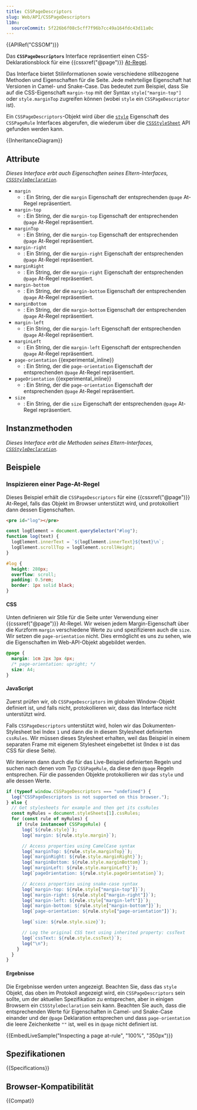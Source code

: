 ```yaml
---
title: CSSPageDescriptors
slug: Web/API/CSSPageDescriptors
l10n:
  sourceCommit: 5f226b6f08c5cff7f96b7cc49a164fdc43d11a0c
---
```


{{APIRef("CSSOM")}}

Das **`CSSPageDescriptors`** Interface repräsentiert einen CSS-Deklarationsblock für eine {{cssxref("@page")}} [At-Regel](/de/docs/Web/CSS/CSS_syntax/At-rule).

Das Interface bietet Stilinformationen sowie verschiedene stilbezogene Methoden und Eigenschaften für die Seite. Jede mehrteilige Eigenschaft hat Versionen in Camel- und Snake-Case. Das bedeutet zum Beispiel, dass Sie auf die CSS-Eigenschaft `margin-top` mit der Syntax `style["margin-top"]` oder `style.marginTop` zugreifen können (wobei `style` ein `CSSPageDescriptor` ist).

Ein `CSSPageDescriptors`-Objekt wird über die [`style`](/de/docs/Web/API/CSSPageRule/style) Eigenschaft des `CSSPageRule` Interfaces abgerufen, die wiederum über die [`CSSStyleSheet`](/de/docs/Web/API/CSSStyleSheet) API gefunden werden kann.

{{InheritanceDiagram}}

## Attribute

_Dieses Interface erbt auch Eigenschaften seines Eltern-Interfaces, [`CSSStyleDeclaration`](/de/docs/Web/API/CSSStyleDeclaration)._

- `margin`
  - : Ein String, der die `margin` Eigenschaft der entsprechenden `@page` At-Regel repräsentiert.
- `margin-top`
  - : Ein String, der die `margin-top` Eigenschaft der entsprechenden `@page` At-Regel repräsentiert.
- `marginTop`
  - : Ein String, der die `margin-top` Eigenschaft der entsprechenden `@page` At-Regel repräsentiert.
- `margin-right`
  - : Ein String, der die `margin-right` Eigenschaft der entsprechenden `@page` At-Regel repräsentiert.
- `marginRight`
  - : Ein String, der die `margin-right` Eigenschaft der entsprechenden `@page` At-Regel repräsentiert.
- `margin-bottom`
  - : Ein String, der die `margin-bottom` Eigenschaft der entsprechenden `@page` At-Regel repräsentiert.
- `marginBottom`
  - : Ein String, der die `margin-bottom` Eigenschaft der entsprechenden `@page` At-Regel repräsentiert.
- `margin-left`
  - : Ein String, der die `margin-left` Eigenschaft der entsprechenden `@page` At-Regel repräsentiert.
- `marginLeft`
  - : Ein String, der die `margin-left` Eigenschaft der entsprechenden `@page` At-Regel repräsentiert.
- `page-orientation` {{experimental_inline}}
  - : Ein String, der die `page-orientation` Eigenschaft der entsprechenden `@page` At-Regel repräsentiert.
- `pageOrientation` {{experimental_inline}}
  - : Ein String, der die `page-orientation` Eigenschaft der entsprechenden `@page` At-Regel repräsentiert.
- `size`
  - : Ein String, der die `size` Eigenschaft der entsprechenden `@page` At-Regel repräsentiert.

## Instanzmethoden

_Dieses Interface erbt die Methoden seines Eltern-Interfaces, [`CSSStyleDeclaration`](/de/docs/Web/API/CSSStyleDeclaration)._

## Beispiele

### Inspizieren einer Page-At-Regel

Dieses Beispiel erhält die `CSSPageDescriptors` für eine {{cssxref("@page")}} At-Regel, falls das Objekt im Browser unterstützt wird, und protokolliert dann dessen Eigenschaften.

```html hidden
<pre id="log"></pre>
```

```js hidden
const logElement = document.querySelector("#log");
function log(text) {
  logElement.innerText = `${logElement.innerText}${text}\n`;
  logElement.scrollTop = logElement.scrollHeight;
}
```

```css hidden
#log {
  height: 280px;
  overflow: scroll;
  padding: 0.5rem;
  border: 1px solid black;
}
```

#### CSS

Unten definieren wir Stile für die Seite unter Verwendung einer {{cssxref("@page")}} At-Regel. Wir weisen jedem Margin-Eigenschaft über die Kurzform `margin` verschiedene Werte zu und spezifizieren auch die `size`. Wir setzen die `page-orientation` nicht. Dies ermöglicht es uns zu sehen, wie die Eigenschaften im Web-API-Objekt abgebildet werden.

```css
@page {
  margin: 1cm 2px 3px 4px;
  /* page-orientation: upright; */
  size: A4;
}
```

#### JavaScript

Zuerst prüfen wir, ob `CSSPageDescriptors` im globalen Window-Objekt definiert ist, und falls nicht, protokollieren wir, dass das Interface nicht unterstützt wird.

Falls `CSSPageDescriptors` unterstützt wird, holen wir das Dokumenten-Stylesheet bei Index `1` und dann die in diesem Stylesheet definierten `cssRules`. Wir müssen dieses Stylesheet erhalten, weil das Beispiel in einem separaten Frame mit eigenem Stylesheet eingebettet ist (Index `0` ist das CSS für diese Seite).

Wir iterieren dann durch die für das Live-Beispiel definierten Regeln und suchen nach denen vom Typ `CSSPageRule`, da diese den `@page` Regeln entsprechen. Für die passenden Objekte protokollieren wir das `style` und alle dessen Werte.

```js
if (typeof window.CSSPageDescriptors === "undefined") {
  log("CSSPageDescriptors is not supported on this browser.");
} else {
  // Get stylesheets for example and then get its cssRules
  const myRules = document.styleSheets[1].cssRules;
  for (const rule of myRules) {
    if (rule instanceof CSSPageRule) {
      log(`${rule.style}`);
      log(`margin: ${rule.style.margin}`);

      // Access properties using CamelCase syntax
      log(`marginTop: ${rule.style.marginTop}`);
      log(`marginRight: ${rule.style.marginRight}`);
      log(`marginBottom: ${rule.style.marginBottom}`);
      log(`marginLeft: ${rule.style.marginLeft}`);
      log(`pageOrientation: ${rule.style.pageOrientation}`);

      // Access properties using snake-case syntax
      log(`margin-top: ${rule.style["margin-top"]}`);
      log(`margin-right: ${rule.style["margin-right"]}`);
      log(`margin-left: ${rule.style["margin-left"]}`);
      log(`margin-bottom: ${rule.style["margin-bottom"]}`);
      log(`page-orientation: ${rule.style["page-orientation"]}`);

      log(`size: ${rule.style.size}`);

      // Log the original CSS text using inherited property: cssText
      log(`cssText: ${rule.style.cssText}`);
      log("\n");
    }
  }
}
```

#### Ergebnisse

Die Ergebnisse werden unten angezeigt. Beachten Sie, dass das `style` Objekt, das oben im Protokoll angezeigt wird, ein `CSSPageDescriptors` sein sollte, um der aktuellen Spezifikation zu entsprechen, aber in einigen Browsern ein `CSSStyleDeclaration` sein kann. Beachten Sie auch, dass die entsprechenden Werte für Eigenschaften in Camel- und Snake-Case einander und der `@page` Deklaration entsprechen und dass `page-orientation` die leere Zeichenkette `""` ist, weil es in `@page` nicht definiert ist.

{{EmbedLiveSample("Inspecting a page at-rule", "100%", "350px")}}

## Spezifikationen

{{Specifications}}

## Browser-Kompatibilität

{{Compat}}
